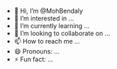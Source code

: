 - 👋 Hi, I’m @MohBendaly
- 👀 I’m interested in ...
- 🌱 I’m currently learning ...
- 💞️ I’m looking to collaborate on ...
- 📫 How to reach me ...
- 😄 Pronouns: ...
- ⚡ Fun fact: ...

<!---
MohBendaly/MohBendaly is a ✨ special ✨ repository because its `README.md` (this file) appears on your GitHub profile.
You can click the Preview link to take a look at your changes.
--->
